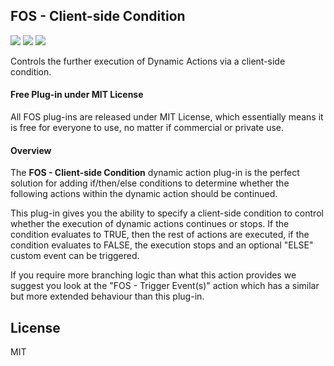 

## FOS - Client-side Condition

![](https://img.shields.io/badge/Plug--in_Type-Dynamic_Action-orange.svg) ![](https://img.shields.io/badge/APEX-19.2-success.svg) ![](https://img.shields.io/badge/APEX-20.1-success.svg)

Controls the further execution of Dynamic Actions via a client-side condition.
<h4>Free Plug-in under MIT License</h4>
<p>
All FOS plug-ins are released under MIT License, which essentially means it is free for everyone to use, no matter if commercial or private use.
</p>
<h4>Overview</h4>
<p>The <strong>FOS - Client-side Condition</strong> dynamic action plug-in is the perfect solution for adding if/then/else conditions to determine whether the following actions within the dynamic action should be continued.
</p>
<p>This plug-in gives you the ability to specify a client-side condition to control whether the execution of dynamic actions continues or stops. If the condition evaluates to TRUE, then the rest of actions are executed, if the condition evaluates to FALSE, the execution stops and an optional "ELSE" custom event can be triggered.
</p>
<p>If you require more branching logic than what this action provides we suggest you look at the "FOS - Trigger Event(s)" action which has a similar but more extended behaviour than this plug-in.</p>

## License

MIT



